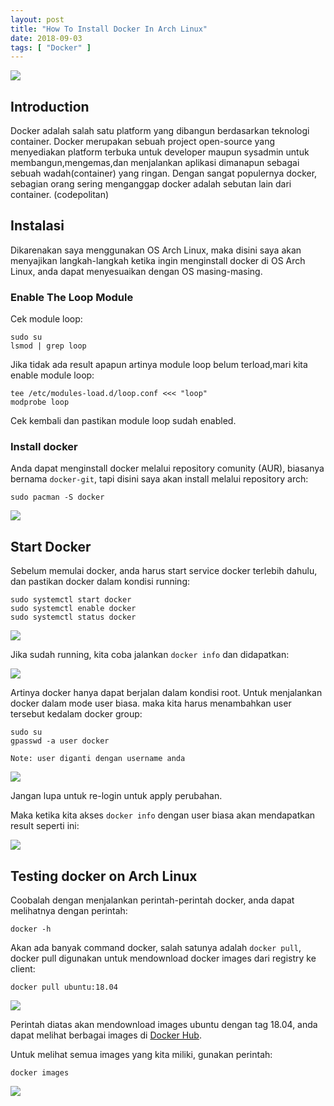 ```yaml
---
layout: post
title: "How To Install Docker In Arch Linux"
date: 2018-09-03
tags: [ "Docker" ]
---
```

![](/images/docker/docker01/docker.png)
## Introduction

Docker adalah salah satu platform yang dibangun berdasarkan teknologi container. Docker merupakan sebuah project open-source yang menyediakan platform terbuka untuk developer maupun sysadmin untuk membangun,mengemas,dan menjalankan aplikasi dimanapun sebagai sebuah wadah(container) yang ringan. Dengan sangat populernya docker, sebagian orang sering menganggap docker adalah sebutan lain dari container. (codepolitan)

## Instalasi
Dikarenakan saya menggunakan OS Arch Linux, maka disini saya akan menyajikan langkah-langkah ketika ingin menginstall docker di OS Arch Linux, anda dapat menyesuaikan dengan OS masing-masing.

### Enable The Loop Module
Cek module loop:
```
sudo su
lsmod | grep loop
```
Jika tidak ada result apapun artinya module loop belum terload,mari kita enable module loop:
```
tee /etc/modules-load.d/loop.conf <<< "loop"
modprobe loop
```

Cek kembali dan pastikan module loop sudah enabled.

### Install docker
Anda dapat menginstall docker melalui repository comunity (AUR), biasanya bernama `docker-git`, tapi disini saya akan install melalui repository arch:
```
sudo pacman -S docker
```

![](/images/docker/docker01/install.png)

## Start Docker
Sebelum memulai docker, anda harus start service docker terlebih dahulu, dan pastikan docker dalam kondisi running:
```
sudo systemctl start docker
sudo systemctl enable docker
sudo systemctl status docker
```

![](/images/docker/docker01/status.png)

Jika sudah running, kita coba jalankan `docker info` dan didapatkan:

![](/images/docker/docker01/info.png)

Artinya docker hanya dapat berjalan dalam kondisi root. Untuk menjalankan docker dalam mode user biasa. maka kita harus menambahkan user tersebut kedalam docker group:
```
sudo su
gpasswd -a user docker
```
`Note: user diganti dengan username anda`

![](/images/docker/docker01/group.png)

Jangan lupa untuk re-login untuk apply perubahan.

Maka ketika kita akses `docker info` dengan user biasa akan mendapatkan result seperti ini:

![](/images/docker/docker01/info2.png)

## Testing docker on Arch Linux
Coobalah dengan menjalankan perintah-perintah docker, anda dapat melihatnya dengan perintah:
```
docker -h
```
Akan ada banyak command docker, salah satunya adalah `docker pull`, docker pull digunakan untuk mendownload docker images dari registry ke client:
```
docker pull ubuntu:18.04
```

![](/images/docker/docker01/pull.png)

Perintah diatas akan mendownload images ubuntu dengan tag 18.04, anda dapat melihat berbagai images di [Docker Hub](https://hub.docker.com).

Untuk melihat semua images yang kita miliki, gunakan perintah:
```
docker images
```

![](/images/docker/docker01/images.png)


